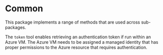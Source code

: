 # Common

This package implements a range of methods that are used across sub-packages.

The `token` tool enables retrieving an authentication token if run within an Azure VM. The Azure VM needs to be assigned a managed identity that has proper permissions to the Azure resource that requires authentication.
